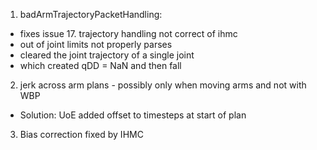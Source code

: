 1. badArmTrajectoryPacketHandling: 
  - fixes issue 17. trajectory handling not correct of ihmc
  - out of joint limits not properly parses
  - cleared the joint trajectory of a single joint
  - which created qDD = NaN and then fall

2. jerk across arm plans - possibly only when moving arms and not with WBP
  - Solution: UoE added offset to timesteps at start of plan

3. Bias correction fixed by IHMC